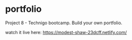 # portfolio
Project 8 - Technigo bootcamp. Build your own portfolio.

watch it live here: https://modest-shaw-23dcff.netlify.com/
